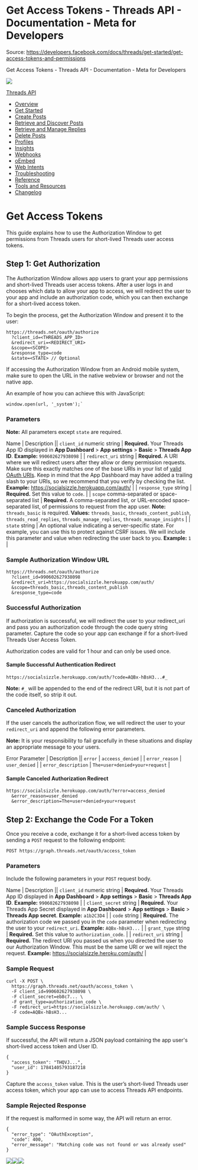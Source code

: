 # Get Access Tokens - Threads API - Documentation - Meta for Developers

Source: https://developers.facebook.com/docs/threads/get-started/get-access-tokens-and-permissions

Get Access Tokens - Threads API - Documentation - Meta for Developers

![](https://facebook.com/security/hsts-pixel.gif)

[Threads API](../.md)

* [Overview](../overview.md)
* [Get Started](../get-started.md)
* [Create Posts](../create-posts.md)
* [Retrieve and Discover Posts](../retrieve-and-discover-posts.md)
* [Retrieve and Manage Replies](../retrieve-and-manage-replies.md)
* [Delete Posts](../posts/delete-posts.md)
* [Profiles](../threads-profiles.md)
* [Insights](../insights.md)
* [Webhooks](../webhooks.md)
* [oEmbed](../tools-and-resources/embed-a-threads-post.md)
* [Web Intents](../threads-web-intents.md)
* [Troubleshooting](../troubleshooting.md)
* [Reference](../reference.md)
* [Tools and Resources](../tools-and-resources.md)
* [Changelog](../changelog.md)

# Get Access Tokens

This guide explains how to use the Authorization Window to get permissions from Threads users for short-lived Threads user access tokens.

## Step 1: Get Authorization

The Authorization Window allows app users to grant your app permissions and short-lived Threads user access tokens. After a user logs in and chooses which data to allow your app to access, we will redirect the user to your app and include an authorization code, which you can then exchange for a short-lived access token.

To begin the process, get the Authorization Window and present it to the user:

```
https://threads.net/oauth/authorize
  ?client_id=<THREADS_APP_ID>
  &redirect_uri=<REDIRECT_URI>
  &scope=<SCOPE>
  &response_type=code
  &state=<STATE> // Optional
```

If accessing the Authorization Window from an Android mobile system, make sure to open the URL in the native webview or browser and not the native app.

An example of how you can achieve this with JavaScript:

```
window.open(url, '_system');`
```

### Parameters

**Note:** All parameters except `state` are required.

Name | Description || `client_id`  numeric string | **Required.**  Your Threads App ID displayed in **App Dashboard** > **App settings** > **Basic** > **Threads App ID**.  **Example:** `990602627938098` |
| `redirect_uri`  string | **Required.**  A URI where we will redirect users after they allow or deny permission requests. Make sure this exactly matches one of the base URIs in your list of [valid OAuth URIs](/docs/development/create-an-app/threads-use-case#step-7--add-settings). Keep in mind that the App Dashboard may have added a trailing slash to your URIs, so we recommend that you verify by checking the list.  **Example:** https://socialsizzle.herokuapp.com/auth/ |
| `response_type`  string | **Required.**  Set this value to `code`. |
| `scope`  comma-separated or space-separated list | **Required.**  A comma-separated list, or URL-encoded space-separated list, of permissions to request from the app user.  **Note:** `threads_basic` is required.  **Values:** `threads_basic`, `threads_content_publish`, `threads_read_replies`, `threads_manage_replies`, `threads_manage_insights` |
| `state`  string | An optional value indicating a server-specific state. For example, you can use this to protect against CSRF issues. We will include this parameter and value when redirecting the user back to you.  **Example:** `1` |

### Sample Authorization Window URL

```
https://threads.net/oauth/authorize
  ?client_id=990602627938098
  &redirect_uri=https://socialsizzle.herokuapp.com/auth/
  &scope=threads_basic,threads_content_publish
  &response_type=code
```

### Successful Authorization

If authorization is successful, we will redirect the user to your redirect\_uri and pass you an authorization code through the code query string parameter. Capture the code so your app can exchange if for a short-lived Threads User Access Token.

Authorization codes are valid for 1 hour and can only be used once.

#### Sample Successful Authentication Redirect

```
https://socialsizzle.herokuapp.com/auth/?code=AQBx-hBsH3...#_
```

**Note:** `#_` will be appended to the end of the redirect URI, but it is not part of the code itself, so strip it out.

### Canceled Authorization

If the user cancels the authorization flow, we will redirect the user to your `redirect_uri` and append the following error parameters.

**Note:** It is your responsibility to fail gracefully in these situations and display an appropriate message to your users.

Error Parameter | Description || `error` | `acceess_denied` |
| `error_reason` | `user_denied` |
| `error_description` | `The+user+denied+your+request` |

#### Sample Canceled Authorization Redirect

```
https://socialsizzle.herokuapp.com/auth/?error=access_denied
  &error_reason=user_denied
  &error_description=The+user+denied+your+request
```

## Step 2: Exchange the Code For a Token

Once you receive a code, exchange it for a short-lived access token by sending a `POST` request to the following endpoint:

```
POST https://graph.threads.net/oauth/access_token
```

### Parameters

Include the following parameters in your `POST` request body.

Name | Description || `client_id`  numeric string | **Required.**  Your Threads App ID displayed in **App Dashboard** > **App settings** > **Basic** > **Threads App ID**.  **Example:** `990602627938098` |
| `client_secret`  string | **Required.**  Your Threads App Secret displayed in **App Dashboard** > **App settings** > **Basic** > **Threads App secret**.  **Example:** `a1b2C3D4` |
| `code`  string | **Required.**  The authorization code we passed you in the `code` parameter when redirecting the user to your `redirect_uri`.  **Example:** `AQBx-hBsH3...` |
| `grant_type`  string | **Required.**  Set this value to `authorization_code`. |
| `redirect_uri`  string | **Required.**  The redirect URI you passed us when you directed the user to our Authorization Window. This must be the same URI or we will reject the request.  **Example:** https://socialsizzle.heroku.com/auth/ |

### Sample Request

```
curl -X POST \
  https://graph.threads.net/oauth/access_token \
  -F client_id=990602627938098 \
  -F client_secret=eb8c7... \
  -F grant_type=authorization_code \
  -F redirect_uri=https://socialsizzle.herokuapp.com/auth/ \
  -F code=AQBx-hBsH3...
```

### Sample Success Response

If successful, the API will return a JSON payload containing the app user's short-lived access token and User ID.

```
{
  "access_token": "THQVJ...",
  "user_id": 17841405793187218
}
```

Capture the `access_token` value. This is the user’s short-lived Threads user access token, which your app can use to access Threads API endpoints.

### Sample Rejected Response

If the request is malformed in some way, the API will return an error.

```
{
  "error_type": "OAuthException",
  "code": 400,
  "error_message": "Matching code was not found or was already used"
}
```

![](https://www.facebook.com/tr?id=675141479195042&ev=PageView&noscript=1)![](https://www.facebook.com/tr?id=574561515946252&ev=PageView&noscript=1)![](https://www.facebook.com/tr?id=1754628768090156&ev=PageView&noscript=1)